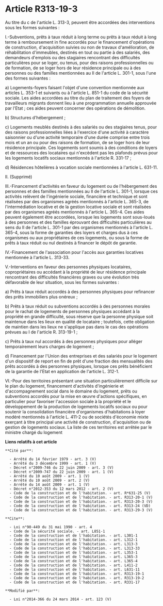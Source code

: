 # Article R313-19-3

Au titre du c de l'article L. 313-3, peuvent être accordées des interventions sous les formes suivantes : 

I.-Subventions, prêts à taux réduit à long terme ou prêts à taux réduit à long terme à remboursement in fine accordés pour le
financement d'opérations de construction, d'acquisition suivies ou non de travaux d'amélioration, de réhabilitation
d'immeubles, destinés en tout ou partie à des salariés, des demandeurs d'emplois ou des stagiaires rencontrant des
difficultés particulières pour se loger, ou tenus, pour des raisons professionnelles ou de formation, de se loger hors de
leur résidence principale ou à des personnes ou des familles mentionnées au II de l'article L. 301-1, sous l'une des formes
suivantes : 

a) Logements-foyers faisant l'objet d'une convention mentionnée aux articles L. 353-1 et suivants ou à l'article L. 851-1 du
code de la sécurité sociale. Les aides accordées au titre du plan de traitement des foyers de travailleurs migrants donnent
lieu à une programmation annuelle approuvée par l'Etat ; ces aides peuvent concerner des opérations de démolition. 

b) Structures d'hébergement ; 

c) Logements meublés destinés à des salariés ou des stagiaires tenus, pour des raisons professionnelles liées à l'exercice
d'une activité à caractère saisonnier ou d'une activité temporaire d'une durée comprise entre trois mois et un an ou pour des
raisons de formation, de se loger hors de leur résidence principale. Ces logements sont soumis à des conditions de loyers et
de ressources des locataires qui n'excèdent pas les plafonds prévus pour les logements locatifs sociaux mentionnés à
l'article R. 331-17 ; 

d) Résidences hôtelières à vocation sociale mentionnées à l'article L. 631-11. 

II. (Supprimé) 

III.-Financement d'activités en faveur du logement ou de l'hébergement des personnes et des familles mentionnées au II de
l'article L. 301-1, lorsque ces activités relèvent de l'ingénierie sociale, financière et technique et sont réalisées par des
organismes agréés mentionnés à l'article L. 365-3, de l'intermédiation locative et de la gestion locative sociale et sont
réalisées par des organismes agréés mentionnés à l'article L. 365-4. Ces aides peuvent également être accordées, lorsque les
logements sont sous-loués à des personnes et des familles éprouvant des difficultés particulières au sens du II de l'article
L. 301-1 par des organismes mentionnés à l'article L. 365-4, sous la forme de garanties des loyers et charges dus à ces
organismes ou aux propriétaires de ces logements, ou sous la forme de prêts à taux réduit ou nul destinés à financer le dépôt
de garantie. 

IV.-Financement de l'association pour l'accès aux garanties locatives mentionnée à l'article L. 313-33. 

V.-Interventions en faveur des personnes physiques locataires, copropriétaires ou accédant à la propriété de leur résidence
principale rencontrant des difficultés financières graves ou une évolution très défavorable de leur situation, sous les
formes suivantes : 

a) Prêts à taux réduit accordés à des personnes physiques pour refinancer des prêts immobiliers plus onéreux ; 

b) Prêts à taux réduit ou subventions accordés à des personnes morales pour le rachat de logements de personnes physiques
accédant à la propriété en grande difficulté, sous réserve que la personne physique soit maintenue dans les lieux en qualité
de locataire ; toutefois, cette obligation de maintien dans les lieux ne s'applique pas dans le cas des opérations prévues au
I de l'article R. 313-19-1 ; 

c) Prêts à taux nul accordés à des personnes physiques pour alléger temporairement leurs charges de logement ; 

d) Financement par l'Union des entreprises et des salariés pour le logement d'un dispositif de report en fin de prêt d'une
fraction des mensualités des prêts accordés à des personnes physiques, lorsque ces prêts bénéficient de la garantie de l'Etat
en application de l'article L. 312-1. 

VI.-Pour des territoires présentant une situation particulièrement difficile sur le plan du logement, financement d'activités
d'ingénierie et d'accompagnement social dans le domaine du logement, prêts ou subventions accordés pour la mise en œuvre
d'actions spécifiques, en particulier pour favoriser l'accession sociale à la propriété et le développement de la production
de logements locatifs sociaux ou pour soutenir la consolidation financière d'organismes d'habitations à loyer modéré
mentionnés à l'article L. 411-2 ou de sociétés d'économie mixte exerçant à titre principal une activité de construction,
d'acquisition ou de gestion de logements sociaux. La liste de ces territoires est arrêtée par le ministre chargé du logement

**Liens relatifs à cet article**

	**Cité par**:

	  - Arrêté du 14 février 1979 - art. 3 (V)
	  - Arrêté du 3 décembre 1999 - art. 1 (V)
	  - Décret n°2009-746 du 22 juin 2009 - art. 3 (V)
	  - Décret n°2009-747 du 22 juin 2009 - art. 1 (V)
	  - Arrêté du 10 août 2009 - art. 1 (V)
	  - Arrêté du 10 août 2009 - art. 2 (V)
	  - Arrêté du 14 août 2009 - art. 1 (V)
	  - Décret n°2012-353 du 12 mars 2012 - art. 2 (V)
	  - Code de la construction et de l'habitation. - art. R*631-25 (V)
	  - Code de la construction et de l'habitation. - art. R313-20-1 (V)
	  - Code de la construction et de l'habitation. - art. R313-20-3 (V)
	  - Code de la construction et de l'habitation. - art. R313-24 (VD)
	  - Code de la construction et de l'habitation. - art. R313-29-3 (V)

	**Cite**:

	  - Loi n°90-449 du 31 mai 1990 - art. 4
	  - Code de la sécurité sociale. - art. L851-1
	  - Code de la construction et de l'habitation. - art. L301-1
	  - Code de la construction et de l'habitation. - art. L312-1
	  - Code de la construction et de l'habitation. - art. L313-3
	  - Code de la construction et de l'habitation. - art. L313-33
	  - Code de la construction et de l'habitation. - art. L353-1
	  - Code de la construction et de l'habitation. - art. L365-3
	  - Code de la construction et de l'habitation. - art. L365-4
	  - Code de la construction et de l'habitation. - art. L411-2
	  - Code de la construction et de l'habitation. - art. L631-11
	  - Code de la construction et de l'habitation. - art. R313-19-1
	  - Code de la construction et de l'habitation. - art. R313-19-2
	  - Code de la construction et de l'habitation. - art. R331-17

	**Modifié par**:

	  - Loi n°2014-366 du 24 mars 2014 - art. 123 (V)
